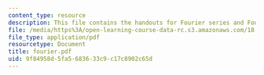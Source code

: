 ```yaml
---
content_type: resource
description: This file contains the handouts for Fourier series and Fourier Transformations.
file: /media/https%3A/open-learning-course-data-rc.s3.amazonaws.com/18-307-integral-equations-spring-2006/9f84958d5fa5683633c9c17c8902c65d_fourier.pdf
file_type: application/pdf
resourcetype: Document
title: fourier.pdf
uid: 9f84958d-5fa5-6836-33c9-c17c8902c65d
---
```

